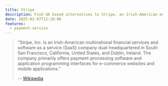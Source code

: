 ```yaml
---
title: Stripe
description: Find UK based alternatives to Stripe, an Irish-American multinational financial services and software as a service (SaaS) company
date: 2025-02-07T12:10:00
features:
  - payment-service
---
```

> "Stripe, Inc. is an Irish-American multinational financial services and software as a service (SaaS) company dual-headquartered in South San Francisco, California, United States, and Dublin, Ireland. The company primarily offers payment-processing software and application programming interfaces for e-commerce websites and mobile applications."
>
> -- [Wikipedia](https://en.wikipedia.org/wiki/Stripe,_Inc.)